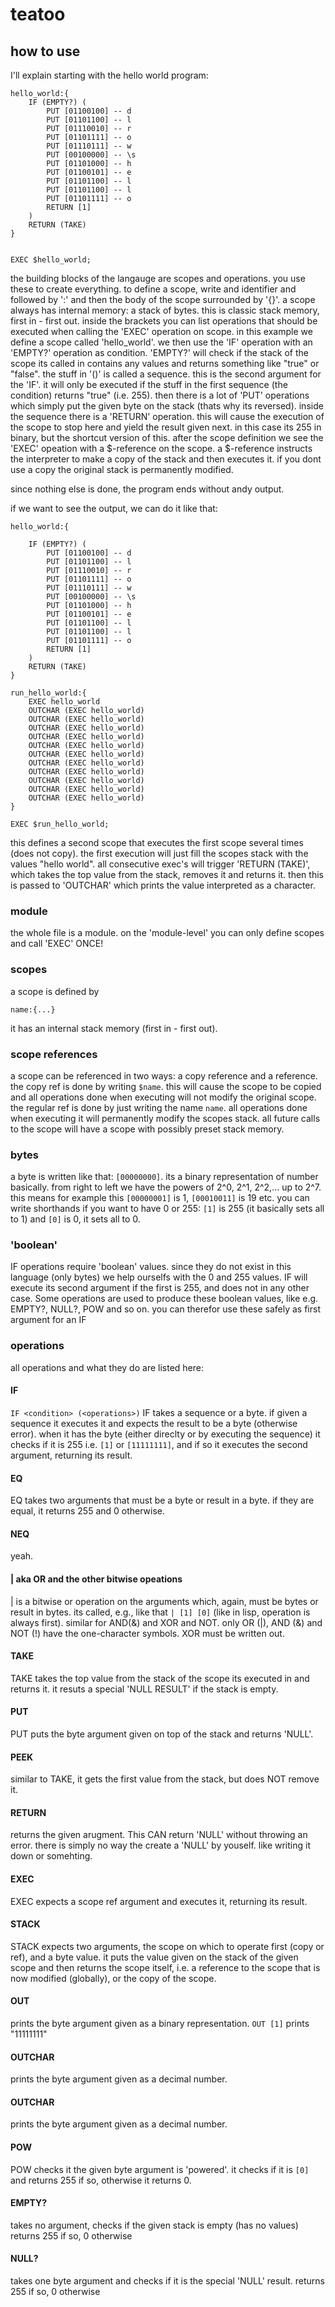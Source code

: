 # teatoo

## how to use

I'll explain starting with the hello world program:
```
hello_world:{
    IF (EMPTY?) (
        PUT [01100100] -- d
        PUT [01101100] -- l
        PUT [01110010] -- r
        PUT [01101111] -- o
        PUT [01110111] -- w
        PUT [00100000] -- \s
        PUT [01101000] -- h
        PUT [01100101] -- e
        PUT [01101100] -- l
        PUT [01101100] -- l
        PUT [01101111] -- o
        RETURN [1]
    )
    RETURN (TAKE)
}


EXEC $hello_world;
```

the building blocks of the langauge are scopes and operations.
you use these to create everything.
to define a scope, write and identifier and followed by ':' and then the body of the scope surrounded by '{}'.
a scope always has internal memory: a stack of bytes. this is classic stack memory, first in - first out.
inside the brackets you can list operations that should be executed when calling the 'EXEC' operation on scope.
in this example we define a scope called 'hello_world'. we then use the 'IF' operation with an 'EMPTY?' operation as condition.
'EMPTY?' will check if the stack of the scope its called in contains any values and returns something like "true" or "false".
the stuff in '()' is called a sequence. this is the second argument for the 'IF'. it will only be executed if the stuff in the first sequence (the condition)
returns "true" (i.e. 255).
then there is a lot of 'PUT' operations which simply put the given byte on the stack (thats why its reversed).
inside the sequence there is a 'RETURN' operation. this will cause the execution of the scope to stop here and yield the result given next.
in this case its 255 in binary, but the shortcut version of this.
after the scope definition we see the 'EXEC' opeation with a $-reference on the scope.
a $-reference instructs the interpreter to make a copy of the stack and then executes it.
if you dont use a copy the original stack is permanently modified.

since nothing else is done, the program ends without andy output.

if we want to see the output, we can do it like that:
```
hello_world:{

    IF (EMPTY?) (
        PUT [01100100] -- d
        PUT [01101100] -- l
        PUT [01110010] -- r
        PUT [01101111] -- o
        PUT [01110111] -- w
        PUT [00100000] -- \s
        PUT [01101000] -- h
        PUT [01100101] -- e
        PUT [01101100] -- l
        PUT [01101100] -- l
        PUT [01101111] -- o
        RETURN [1]
    )
    RETURN (TAKE)
}

run_hello_world:{
    EXEC hello_world
    OUTCHAR (EXEC hello_world)
    OUTCHAR (EXEC hello_world)
    OUTCHAR (EXEC hello_world)
    OUTCHAR (EXEC hello_world)
    OUTCHAR (EXEC hello_world)
    OUTCHAR (EXEC hello_world)
    OUTCHAR (EXEC hello_world)
    OUTCHAR (EXEC hello_world)
    OUTCHAR (EXEC hello_world)
    OUTCHAR (EXEC hello_world)
    OUTCHAR (EXEC hello_world)
}

EXEC $run_hello_world;
```
this defines a second scope that executes the first scope several times (does not copy).
the first execution will just fill the scopes stack with the values "hello world".
all consecutive exec's will trigger 'RETURN (TAKE)', which takes the top value from the stack, removes it and returns it.
then this is passed to 'OUTCHAR' which prints the value interpreted as a character.


### module

the whole file is a module.
on the 'module-level' you can only define scopes and call 'EXEC' ONCE!

### scopes

a scope is defined by
```
name:{...}
```
it has an internal stack memory (first in - first out).

### scope references

a scope can be referenced in two ways: a copy reference and a reference.
the copy ref is done by writing ```$name```. this will cause the scope to be copied and all operations done when executing will not modify the original scope.
the regular ref is done by just writing the name  ```name```. all operations done when executing it will permanently modify the scopes stack. all future calls to the scope will
have a scope with possibly preset stack memory.

### bytes

a byte is written like that: ```[00000000]```.
its a binary representation of number basically. from right to left we have the powers of 2^0, 2^1, 2^2,... up to 2^7.
this means for example this ```[00000001]``` is 1, ```[00010011]``` is 19 etc.
you can write shorthands if you want to have 0 or 255: ```[1]``` is 255 (it basically sets all to 1) and ```[0]``` is 0, it sets all to 0.

### 'boolean'

IF operations require 'boolean' values. since they do not exist in this language (only bytes) we help ourselfs with the 0 and 255 values.
IF will execute its second argument if the first is 255, and does not in any other case.
Some operations are used to produce these boolean values, like e.g. EMPTY?, NULL?, POW and so on.
you can therefor use these safely as first argument for an IF

### operations

all operations and what they do are listed here:

#### IF
```IF <condition> (<operations>)```
IF takes a sequence or a byte.
if given a sequence it executes it and expects the result to be a byte (otherwise error).
when it has the byte (either direclty or by executing the sequence) it checks if it is 255 i.e. ```[1]``` or ```[11111111]```,
and if so it executes the second argument, returning its result.

#### EQ
EQ takes two arguments that must be a byte or result in a byte. if they are equal, it returns 255 and 0 otherwise.

#### NEQ
yeah.

#### | aka OR and the other bitwise opeations
| is a bitwise or operation on the arguments which, again, must be bytes or result in bytes.
its called, e.g., like that ```| [1] [0]``` (like in lisp, operation is always first).
similar for AND(&) and XOR and NOT.
only OR (|), AND (&) and NOT (!) have the one-character symbols. XOR must be written out.

#### TAKE
TAKE takes the top value from the stack of the scope its executed in and returns it. it resuts a special 'NULL RESULT' if the stack is empty.

#### PUT
PUT puts the byte argument given on top of the stack and returns 'NULL'.

#### PEEK
similar to TAKE, it gets the first value from the stack, but does NOT remove it.

#### RETURN
returns the given arugment. This CAN return 'NULL' without throwing an error. there is simply no way the create a 'NULL' by youself. like writing it down or somehting.

#### EXEC
EXEC expects a scope ref argument and executes it, returning its result.

#### STACK
STACK expects two arguments, the scope on which to operate first (copy or ref), and a byte value.
it puts the value given on the stack of the given scope and then returns the scope itself, i.e. a reference to the scope that is now modified (globally), or the copy of the scope.

#### OUT
prints the byte argument given as a binary representation.
```OUT [1]``` prints "11111111"

#### OUTCHAR
prints the byte argument given as a decimal number.

#### OUTCHAR
prints the byte argument given as a decimal number.

#### POW
POW checks it the given byte argument is 'powered'. it checks if it is ```[0]``` and returns 255 if so, otherwise it returns 0.

#### EMPTY?
takes no argument, checks if the given stack is empty (has no values) returns 255 if so, 0 otherwise

#### NULL?
takes one byte argument and checks if it is the special 'NULL' result. returns 255 if so, 0 otherwise
